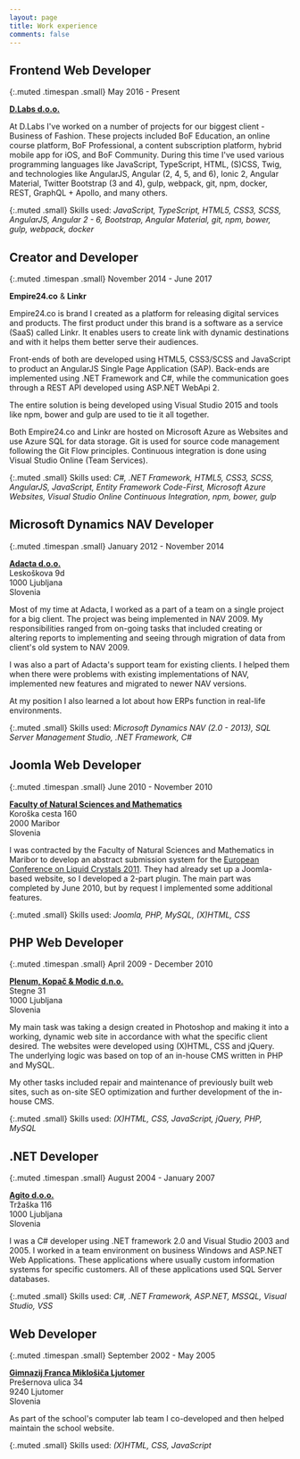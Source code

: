 ```yaml
---
layout: page
title: Work experience
comments: false
---
```


## Frontend Web Developer

{:.muted .timespan .small}
May 2016 - Present

**[D.Labs d.o.o.][dlabs]**

At D.Labs I've worked on a number of projects for our biggest client - Business of Fashion. These projects included BoF Education, an online course platform, BoF Professional, a content subscription platform, hybrid mobile app for iOS, and BoF Community. During this time I've used various programming languages like JavaScript, TypeScript, HTML, (S)CSS, Twig, and technologies like AngularJS, Angular (2, 4, 5, and 6), Ionic 2, Angular Material, Twitter Bootstrap (3 and 4), gulp, webpack, git, npm, docker, REST, GraphQL + Apollo, and many others.

{:.muted .small}
Skills used: _JavaScript, TypeScript, HTML5, CSS3, SCSS, AngularJS, Angular 2 - 6, Bootstrap, Angular Material, git, npm, bower, gulp, webpack, docker_

## Creator and Developer

{:.muted .timespan .small}
November 2014 - June 2017

**Empire24.co** & **Linkr**

Empire24.co is brand I created as a platform for releasing digital services and products. The first product under this brand is a software as a service (SaaS) called Linkr. It enables users to create link with dynamic destinations and with it helps them better serve their audiences.

Front-ends of both are developed using HTML5, CSS3/SCSS and JavaScript to product an AngularJS Single Page Application (SAP). Back-ends are implemented using .NET Framework and C#, while the communication goes through a REST API developed using ASP.NET WebApi 2.

The entire solution is being developed using Visual Studio 2015 and tools like npm, bower and gulp are used to tie it all together.

Both Empire24.co and Linkr are hosted on Microsoft Azure as Websites and use Azure SQL for data storage. Git is used for source code management following the Git Flow principles. Continuous integration is done using Visual Studio Online (Team Services).

{:.muted .small}
Skills used: _C#, .NET Framework, HTML5, CSS3, SCSS, AngularJS, JavaScript, Entity Framework Code-First, Microsoft Azure Websites, Visual Studio Online Continuous Integration, npm, bower, gulp_

## Microsoft Dynamics NAV Developer

{:.muted .timespan .small}
January 2012 - November 2014

**[Adacta d.o.o.][adacta]** <br />
Leskoškova 9d <br />
1000 Ljubljana <br />
Slovenia

Most of my time at Adacta, I worked as a part of a team on a single project for a big client. The project was being implemented in NAV 2009. My responsibilities ranged from on-going tasks that included creating or altering reports to implementing and seeing through migration of data from client's old system to NAV 2009.

I was also a part of Adacta's support team for existing clients. I helped them when there were problems with existing implementations of NAV, implemented new features and migrated to newer NAV versions.

At my position I also learned a lot about how ERPs function in real-life environments.

{:.muted .small}
Skills used: _Microsoft Dynamics NAV (2.0 - 2013), SQL Server Management Studio, .NET Framework, C#_

## Joomla Web Developer

{:.muted .timespan .small}
June 2010 - November 2010

**[Faculty of Natural Sciences and Mathematics][fnm]** <br />
Koroška cesta 160 <br />
2000 Maribor <br />
Slovenia

I was contracted by the Faculty of Natural Sciences and Mathematics in Maribor to develop an abstract submission system for the [European Conference on Liquid Crystals 2011][eclc2011]. They had already set up a Joomla-based website, so I developed a 2-part plugin. The main part was completed by June 2010, but by request I implemented some additional features.

{:.muted .small}
Skills used: _Joomla, PHP, MySQL, (X)HTML, CSS_

## PHP Web Developer

{:.muted .timespan .small}
April 2009 - December 2010

**[Plenum, Kopač & Modic d.n.o.][plenum]** <br />
Stegne 31 <br />
1000 Ljubljana <br />
Slovenia

My main task was taking a design created in Photoshop and making it into a working, dynamic web site in accordance with what the specific client desired. The websites were developed using (X)HTML, CSS and jQuery. The underlying logic was based on top of an in-house CMS written in PHP and MySQL.

My other tasks included repair and maintenance of previously built web sites, such as on-site SEO optimization and further development of the in-house CMS.

{:.muted .small}
Skills used: _(X)HTML, CSS, JavaScript, jQuery, PHP, MySQL_

## .NET Developer

{:.muted .timespan .small}
August 2004 - January 2007

**[Agito d.o.o.][agito]** <br />
Tržaška 116 <br />
1000 Ljubljana <br />
Slovenia

I was a C# developer using .NET framework 2.0 and Visual Studio 2003 and 2005. I worked in a team environment on business Windows and ASP.NET Web Applications. These applications where usually custom information systems for specific customers. All of these applications used SQL Server databases.

{:.muted .small}
Skills used: _C#, .NET Framework, ASP.NET, MSSQL, Visual Studio, VSS_

## Web Developer

{:.muted .timespan .small}
September 2002 - May 2005

**[Gimnazij Franca Miklošiča Ljutomer][gfml]** <br />
Prešernova ulica 34 <br />
9240 Ljutomer <br />
Slovenia

As part of the school's computer lab team I co-developed and then helped maintain the school website.

{:.muted .small}
Skills used: _(X)HTML, CSS, JavaScript_

[dlabs]: https://dlabs.si
[empire24]: https://empire24.co
[linkr]: https://lnkr.co
[adacta]: https://www.adacta.si/
[fnm]: http://www.fnm.uni-mb.si/
[eclc2011]: http://eclc2011.fnm.uni-mb.si/
[plenum]: https://www.plenum.si/
[agito]: http://www.agito.si/
[gfml]: http://www.gfm-ljutomer.si/
